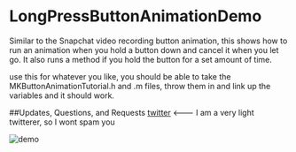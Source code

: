 LongPressButtonAnimationDemo
============================

Similar to the Snapchat video recording button animation, this shows how to run an animation when you hold a button down and cancel it when you let go.  It also runs a method if you hold the button for a set amount of time.

use this for whatever you like, you should be able to take the MKButtonAnimationTutorial.h and .m files,
throw them in and link up the variables and it should work.

##Updates, Questions, and Requests
[twitter](https://twitter.com/cwRichardKim) <--- I am a very light twitterer, so I wont spam you

![demo](http://i.imgur.com/W1S6Cvy.gif?1)
